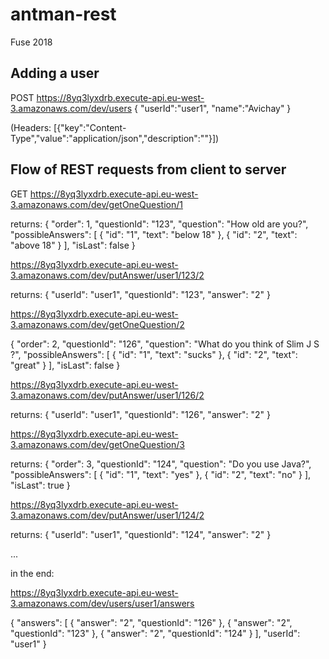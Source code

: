 # antman-rest
Fuse 2018

Adding a user
-------------

POST
https://8yq3lyxdrb.execute-api.eu-west-3.amazonaws.com/dev/users
{ "userId":"user1", "name":"Avichay" }

(Headers: [{"key":"Content-Type","value":"application/json","description":""}])


Flow of REST requests from client to server
--------------------------------------------


GET https://8yq3lyxdrb.execute-api.eu-west-3.amazonaws.com/dev/getOneQuestion/1

returns:
{
    "order": 1,
    "questionId": "123",
    "question": "How old are you?",
    "possibleAnswers": [
        {
            "id": "1",
            "text": "below 18"
        },
        {
            "id": "2",
            "text": "above 18"
        }
    ],
    "isLast": false
}

https://8yq3lyxdrb.execute-api.eu-west-3.amazonaws.com/dev/putAnswer/user1/123/2

returns:
{
    "userId": "user1",
    "questionId": "123",
    "answer": "2"
}

https://8yq3lyxdrb.execute-api.eu-west-3.amazonaws.com/dev/getOneQuestion/2

{
    "order": 2,
    "questionId": "126",
    "question": "What do you think of Slim J S ?",
    "possibleAnswers": [
        {
            "id": "1",
            "text": "sucks"
        },
        {
            "id": "2",
            "text": "great"
        }
    ],
    "isLast": false
}

https://8yq3lyxdrb.execute-api.eu-west-3.amazonaws.com/dev/putAnswer/user1/126/2

returns:
{
    "userId": "user1",
    "questionId": "126",
    "answer": "2"
}

https://8yq3lyxdrb.execute-api.eu-west-3.amazonaws.com/dev/getOneQuestion/3

returns:
{
    "order": 3,
    "questionId": "124",
    "question": "Do you use Java?",
    "possibleAnswers": [
        {
            "id": "1",
            "text": "yes"
        },
        {
            "id": "2",
            "text": "no"
        }
    ],
    "isLast": true
}

https://8yq3lyxdrb.execute-api.eu-west-3.amazonaws.com/dev/putAnswer/user1/124/2

returns:
{
    "userId": "user1",
    "questionId": "124",
    "answer": "2"
}

...

in the end:

https://8yq3lyxdrb.execute-api.eu-west-3.amazonaws.com/dev/users/user1/answers

{
    "answers": [
        {
            "answer": "2",
            "questionId": "126"
        },
        {
            "answer": "2",
            "questionId": "123"
        },
        {
            "answer": "2",
            "questionId": "124"
        }
    ],
    "userId": "user1"
}
